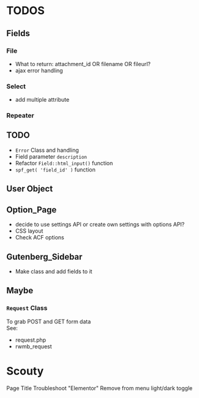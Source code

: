 # TODOS

## Fields
### File 
- What to return: attachment_id OR filename OR fileurl?
- ajax error handling

### Select
- add multiple attribute 

### Repeater

## TODO
- `Error` Class and handling  
- Field parameter `description`  
- Refactor `Field::html_input()` function  
- `spf_get( 'field_id' )` function  

## User Object


## Option_Page
- decide to use settings API or create own settings with options API?
- CSS layout
- Check ACF options

## Gutenberg_Sidebar
- Make class and add fields to it

## Maybe
### `Request` Class 
To grab POST and GET form data  
See:  
- request.php
- rwmb_request


# Scouty
Page Title
Troubleshoot "Elementor"
Remove from menu light/dark toggle
